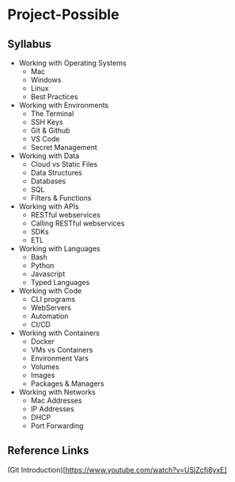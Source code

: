# Project-Possible

## Syllabus
- Working with Operating Systems
    - Mac
    - Windows
    - Linux
    - Best Practices
- Working with Environments
    - The Terminal
    - SSH Keys
    - Git & Github
    - VS Code
    - Secret Management
- Working with Data
    - Cloud vs Static Files
    - Data Structures
    - Databases
    - SQL
    - Filters & Functions
- Working with APIs
    - RESTful webservices
    - Calling RESTful webservices
    - SDKs
    - ETL
- Working with Languages
    - Bash
    - Python
    - Javascript
    - Typed Languages
- Working with Code
    - CLI programs
    - WebServers
    - Automation
    - CI/CD
- Working with Containers
    - Docker
    - VMs vs Containers
    - Environment Vars
    - Volumes
    - Images
    - Packages & Managers
- Working with Networks
    - Mac Addresses
    - IP Addresses
    - DHCP
    - Port Forwarding

## Reference Links
(Git Introduction)[https://www.youtube.com/watch?v=USjZcfj8yxE]
